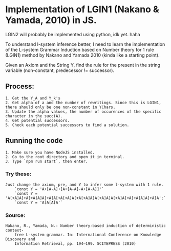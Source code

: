 # Implementation of LGIN1 (Nakano & Yamada, 2010) in JS.

LGIN2 will probably be implemented using python, idk yet. haha

To understand l-system inference better, I need to learn the implementation of the L-system Grammar Induction based on Number theory for 1 rule (LGIN1) method by Nakano and Yamada 2010 (kinda like a starting point).

Given an Axiom and the String Y, find the rule for the present in the string variable (non-constant, predecessor != successor).

## Process:

    1. Get the Y_A and Y_k's
    2. Get alpha of a and the number of rewritings. Since this is LGIN1, there should only be one non-constant in YChars.
    3. Update the alpha values, the number of occurences of the specific character in the succ(A).
    4. Get potential successors.
    5. Check each potential successors to find a solution.

## Running the code

    1. Make sure you have NodeJS installed.
    2. Go to the root directory and open it in terminal.
    3. Type `npm run start`, then enter.

### Try these:

    Just change the axiom, pre, and Y to infer some l-system with 1 rule.
        `const Y = 'A+[A-A]+[A+[A-A]-A+[A-A]]'`
        `const Y = 'A[+A]A[+A[+A]A]A[+A]A[+A[+A]A[+A[+A]A]A[+A]A]A[+A]A[+A[+A]A]A[+A]A';`
        `const Y = 'A[A[A[A'`

### Source:

    Nakano, R., Yamada, N.: Number theory-based induction of deterministic context-
        free L-system grammar. In: International Conference on Knowledge Discovery and
        Information Retrieval, pp. 194–199. SCITEPRESS (2010)
